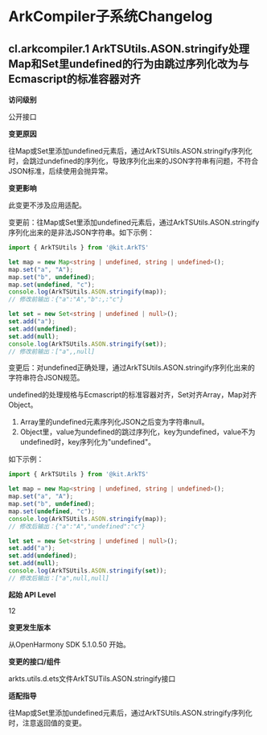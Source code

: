 # ArkCompiler子系统Changelog

## cl.arkcompiler.1 ArkTSUtils.ASON.stringify处理Map和Set里undefined的行为由跳过序列化改为与Ecmascript的标准容器对齐

**访问级别**

公开接口

**变更原因**

往Map或Set里添加undefined元素后，通过ArkTSUtils.ASON.stringify序列化时，会跳过undefined的序列化，导致序列化出来的JSON字符串有问题，不符合JSON标准，后续使用会抛异常。

**变更影响**

此变更不涉及应用适配。

变更前：往Map或Set里添加undefined元素后，通过ArkTSUtils.ASON.stringify序列化出来的是非法JSON字符串。如下示例：

```ts
import { ArkTSUtils } from '@kit.ArkTS'

let map = new Map<string | undefined, string | undefined>();
map.set("a", "A");
map.set("b", undefined);
map.set(undefined, "c");
console.log(ArkTSUtils.ASON.stringify(map));
// 修改前输出：{"a":"A","b":,:"c"}

let set = new Set<string | undefined | null>();
set.add("a");
set.add(undefined);
set.add(null);
console.log(ArkTSUtils.ASON.stringify(set));
// 修改前输出：["a",,null]
```

变更后：对undefined正确处理，通过ArkTSUtils.ASON.stringify序列化出来的字符串符合JSON规范。

undefined的处理规格与Ecmascript的标准容器对齐，Set对齐Array，Map对齐Object。
1. Array里的undefined元素序列化JSON之后变为字符串null。
2. Object里，value为undefined的跳过序列化，key为undefined，value不为undefined时，key序列化为"undefined"。

如下示例：

```ts
import { ArkTSUtils } from '@kit.ArkTS'

let map = new Map<string | undefined, string | undefined>();
map.set("a", "A");
map.set("b", undefined);
map.set(undefined, "c");
console.log(ArkTSUtils.ASON.stringify(map));
// 修改后输出：{"a":"A","undefined":"c"}

let set = new Set<string | undefined | null>();
set.add("a");
set.add(undefined);
set.add(null);
console.log(ArkTSUtils.ASON.stringify(set));
// 修改后输出：["a",null,null]
```

**起始 API Level**

12

**变更发生版本**

从OpenHarmony SDK 5.1.0.50 开始。

**变更的接口/组件**

arkts.utils.d.ets文件ArkTSUTils.ASON.stringify接口

**适配指导**

往Map或Set里添加undefined元素后，通过ArkTSUtils.ASON.stringify序列化时，注意返回值的变更。
